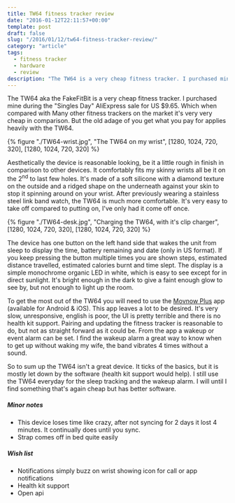 ```yaml
---
title: TW64 fitness tracker review
date: "2016-01-12T22:11:57+00:00"
template: post
draft: false
slug: "/2016/01/12/tw64-fitness-tracker-review/"
category: "article"
tags:
  - fitness tracker
  - hardware
  - review
description: "The TW64 is a very cheap fitness tracker. I purchased mine during the 'Singles Day' AliExpress sale for US $9.65. Which when compared with Many other fitness trackers on the market it's very very cheap in comparison. But the old adage of you get what you pay for applies heavily with the TW64."
---
```


The TW64 aka the FakeFitBit is a very cheap fitness tracker. I purchased mine during the "Singles Day" AliExpress sale for US $9.65. Which when compared with Many other fitness trackers on the market it's very very cheap in comparison. But the old adage of you get what you pay for applies heavily with the TW64.

{% figure "./TW64-wrist.jpg", "The TW64 on my wrist", [1280, 1024, 720, 320], [1280, 1024, 720, 320] %}

Aesthetically the device is reasonable looking, be it a little rough in finish in comparison to other devices. It comfortably fits my skinny wrists all be it on the 2<sup>nd</sup> to last few holes. It's made of a soft silicone with a diamond texture on the outside and a ridged shape on the underneath against your skin to stop it spinning around on your wrist. After previously wearing a stainless steel link band watch, the TW64 is much more comfortable. It's very easy to take off compared to putting on, I've only had it come off once.

{% figure "./TW64-desk.jpg", "Charging the TW64, with it's clip charger", [1280, 1024, 720, 320], [1280, 1024, 720, 320] %}

The device has one button on the left hand side that wakes the unit from sleep to display the time, battery remaining and date (only in US format). If you keep pressing the button multiple times you are shown steps, estimated distance travelled, estimated calories burnt and time slept. The display is a simple monochrome organic LED in white, which is easy to see except for in direct sunlight. It's bright enough in the dark to give a faint enough glow to see by, but not enough to light up the room.

To get the most out of the TW64 you will need to use the [Movnow Plus](https://itunes.apple.com/nz/app/movnow-plus/id917599587?mt=8) app (available for Android &amp; iOS). This app leaves a lot to be desired. It's very slow, unresponsive, english is poor, the UI is pretty terrible and there is no health kit support. Pairing and updating the fitness tracker is reasonable to do, but not as straight forward as it could be. From the app a wakeup or event alarm can be set. I find the wakeup alarm a great way to know when to get up without waking my wife, the band vibrates 4 times without a sound.

So to sum up the TW64 isn't a great device. It ticks of the basics, but it is mostly let down by the software (health kit support would help). I still use the TW64 everyday for the sleep tracking and the wakeup alarm. I will until I find something that's again cheap but has better software.

##### Minor notes

- This device loses time like crazy, after not syncing for 2 days it lost 4 minutes. It continually does until you sync.
- Strap comes off in bed quite easily

##### Wish list

- Notifications simply buzz on wrist showing icon for call or app notifications
- Health kit support
- Open api
